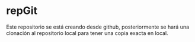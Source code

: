 # repGit
Este repositorio se está creando desde github, posteriormente se hará una clonación al repositorio local para tener una copia exacta en local.
